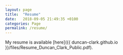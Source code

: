 ```yaml
---
layout: page
title:  "Resume"
date:   2018-09-05 21:49:35 +0100
categories: Page
permalink: /resume/
---
```


My resume is available [here]({{ duncan-clark.github.io }}/files/Resume_Duncan_Clark_Public.pdf).
